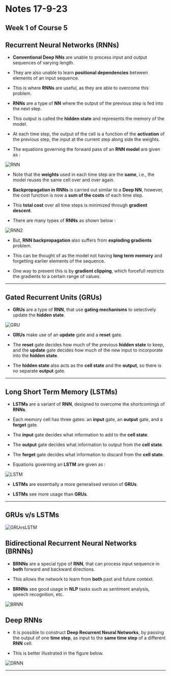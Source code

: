 # Notes 17-9-23

## Week 1 of Course 5

## Recurrent Neural Networks (RNNs)

* **Conventional Deep NNs** are unable to process input and output sequences of varying length.

* They are also unable to learn **positional dependencies** between elements of an input sequence.

* This is where **RNNs** are useful, as they are able to overcome this problem.

* **RNNs** are a type of **NN** where the output of the previous step is fed into the next step.

* This output is called the **hidden state** and represents the memory of the model.

* At each time step, the output of the cell is a function of the **activation** of the previous step, the input at the current step along side the weights.

* The equations governing the forward pass of an **RNN model** are given as :

![RNN](images/RNN1.png "RNN forward propagation")

* Note that the **weights** used in each time step are the **same**, i.e., the model reuses the same cell over and over again.

* **Backpropagation in RNNs** is carried out similar to a **Deep NN**, however, the cost function is now a **sum of the costs** of each time step.

* This **total cost** over all time steps is minimized through **gradient descent**.

* There are many types of **RNNs** as shown below :

![RNN2](images/RNN2.png "Types of RNNs")

* But, **RNN backpropagation** also suffers from **exploding gradients** problem.

* This can be thought of as the model not having **long term memory** and forgetting earlier elements of the sequence.

* One way to prevent this is by **gradient clipping**, which forcefull restricts the gradients to a certain range of values.

***
## Gated Recurrent Units (GRUs)

* **GRUs** are a type of **RNN**, that use **gating mechanisms** to selectively update the **hidden state**.

![GRU](images/GRU1.png "GRU equations")

* **GRUs** make use of an **update** gate and a **reset** gate.

* The **reset** gate decides how much of the previous **hidden state** to keep, and the **update** gate decides how much of the new input to incorporate into the **hidden state**.

* The **hidden state** also acts as the **cell state** and the **output**, so there is no separate **output** gate.

***
## Long Short Term Memory (LSTMs)

* **LSTMs** are a variant of **RNN**, designed to overcome the shortcomings of **RNNs**.

* Each memory cell has three gates: an **input** gate, an **output** gate, and a **forget** gate.

* The **input** gate decides what information to add to the **cell state**.

* The **output** gate decides what information to output from the **cell state**.

* The **forget** gate decides what information to discard from the **cell state**.

* Equations governing an **LSTM** are given as :

![LSTM](images/LSTM1.png "LSTM equations")

* **LSTMs** are essentially a more generalised version of **GRUs**.

* **LSTMs** see more usage than **GRUs**.

***
## GRUs v/s LSTMs

![GRUvsLSTM](images/GRUvsLSTM.png "Comparisom of GRU v/s LSTM")

## Bidirectional Recurrent Neural Networks (BRNNs)

* **BRNNs** are a special type of **RNN**, that can process input sequence in **both** forward and backward directions.

* This allows the network to learn from **both** past and future context.

* **BRNNs** see good usage in **NLP** tasks such as sentiment analysis, speech recognition, etc.

![BRNN](images/BRNN.png "BRNN")

## Deep RNNs

* It is possible to construct **Deep Recurrent Neural Networks**, by passing the output of one **time step**, as input to the **same time step** of a different **RNN** cell.

* This is better illustrated in the figure below.

![DRNN](images/DeepRNN.png "Deep RNNs")

***